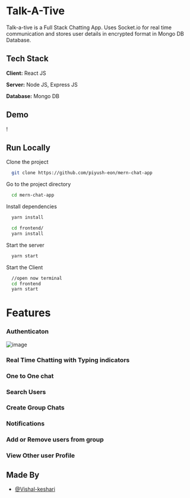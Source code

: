 
# Talk-A-Tive

Talk-a-tive is a Full Stack Chatting App.
Uses Socket.io for real time communication and stores user details in encrypted format in Mongo DB Database.
## Tech Stack

**Client:** React JS

**Server:** Node JS, Express JS

**Database:** Mongo DB
  
## Demo



!
## Run Locally

Clone the project

```bash
  git clone https://github.com/piyush-eon/mern-chat-app
```

Go to the project directory

```bash
  cd mern-chat-app
```

Install dependencies

```bash
  yarn install
```

```bash
  cd frontend/
  yarn install
```

Start the server

```bash
  yarn start
```
Start the Client

```bash
  //open now terminal
  cd frontend
  yarn start
```

  
# Features

### Authenticaton
![image](https://github.com/kesharibhai84/chit-chat/assets/136710684/3fb55cd8-c03f-4c32-b452-e180ae318a60)

### Real Time Chatting with Typing indicators

### One to One chat

### Search Users

### Create Group Chats

### Notifications 

### Add or Remove users from group

### View Other user Profile

## Made By

- [@Vishal-keshari](https://github.com/kesharibhai84)

  
